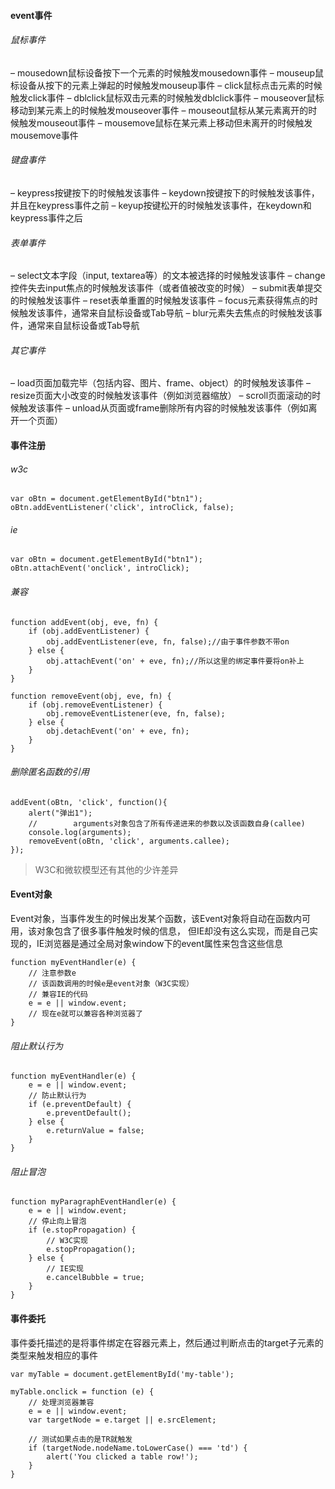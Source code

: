 #### event事件
###### 鼠标事件
– mousedown鼠标设备按下一个元素的时候触发mousedown事件
– mouseup鼠标设备从按下的元素上弹起的时候触发mouseup事件
– click鼠标点击元素的时候触发click事件
– dblclick鼠标双击元素的时候触发dblclick事件
– mouseover鼠标移动到某元素上的时候触发mouseover事件
– mouseout鼠标从某元素离开的时候触发mouseout事件
– mousemove鼠标在某元素上移动但未离开的时候触发mousemove事件
###### 键盘事件
– keypress按键按下的时候触发该事件
– keydown按键按下的时候触发该事件，并且在keypress事件之前
– keyup按键松开的时候触发该事件，在keydown和keypress事件之后
###### 表单事件
– select文本字段（input, textarea等）的文本被选择的时候触发该事件
– change控件失去input焦点的时候触发该事件（或者值被改变的时候）
– submit表单提交的时候触发该事件
– reset表单重置的时候触发该事件
– focus元素获得焦点的时候触发该事件，通常来自鼠标设备或Tab导航
– blur元素失去焦点的时候触发该事件，通常来自鼠标设备或Tab导航
###### 其它事件
– load页面加载完毕（包括内容、图片、frame、object）的时候触发该事件
– resize页面大小改变的时候触发该事件（例如浏览器缩放）
– scroll页面滚动的时候触发该事件
– unload从页面或frame删除所有内容的时候触发该事件（例如离开一个页面）

#### 事件注册
###### w3c
```
var oBtn = document.getElementById("btn1");
oBtn.addEventListener('click', introClick, false);
```
###### ie
```
var oBtn = document.getElementById("btn1");
oBtn.attachEvent('onclick', introClick);
```
###### 兼容
```
function addEvent(obj, eve, fn) {
    if (obj.addEventListener) {
        obj.addEventListener(eve, fn, false);//由于事件参数不带on
    } else {
        obj.attachEvent('on' + eve, fn);//所以这里的绑定事件要将on补上
    }
}

function removeEvent(obj, eve, fn) {
    if (obj.removeEventListener) {
        obj.removeEventListener(eve, fn, false);
    } else {
        obj.detachEvent('on' + eve, fn);
    }
}
```
###### 删除匿名函数的引用
```
addEvent(oBtn, 'click', function(){
    alert("弹出1");
    //        arguments对象包含了所有传递进来的参数以及该函数自身(callee)
    console.log(arguments);
    removeEvent(oBtn, 'click', arguments.callee);
});
```
>W3C和微软模型还有其他的少许差异

#### Event对象
Event对象，当事件发生的时候出发某个函数，该Event对象将自动在函数内可用，该对象包含了很多事件触发时候的信息，
但IE却没有这么实现，而是自己实现的，IE浏览器是通过全局对象window下的event属性来包含这些信息
```
function myEventHandler(e) {
    // 注意参数e
    // 该函数调用的时候e是event对象（W3C实现）
    // 兼容IE的代码
    e = e || window.event;
    // 现在e就可以兼容各种浏览器了
}
```
###### 阻止默认行为
```
function myEventHandler(e) {
    e = e || window.event;
    // 防止默认行为
    if (e.preventDefault) {
        e.preventDefault();
    } else {
        e.returnValue = false;
    }
}
```
###### 阻止冒泡
```
function myParagraphEventHandler(e) {
    e = e || window.event;
    // 停止向上冒泡
    if (e.stopPropagation) {
        // W3C实现
        e.stopPropagation();
    } else {
        // IE实现
        e.cancelBubble = true;
    }
}
```

#### 事件委托
事件委托描述的是将事件绑定在容器元素上，然后通过判断点击的target子元素的类型来触发相应的事件
```
var myTable = document.getElementById('my-table');

myTable.onclick = function (e) {
    // 处理浏览器兼容
    e = e || window.event;
    var targetNode = e.target || e.srcElement;

    // 测试如果点击的是TR就触发
    if (targetNode.nodeName.toLowerCase() === 'td') {
        alert('You clicked a table row!');
    }
}
```